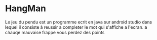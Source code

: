 # HangMan  
Le jeu du pendu est un programme ecrit en java sur android studio dans lequel il consiste  à  reussir  a completer le mot qui s'affiche a l'ecran. a chauqe mauvaise frappe vous perdez des points 
